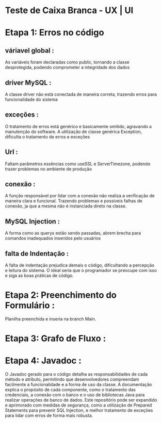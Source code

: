 # Teste de Caixa Branca - UX | UI

# **Etapa 1: Erros no código**

## váriavel global  :

As variáveis foram declaradas como public, tornando a classe desprotegida, podendo comprometer a integridade dos dados

## driver MySQL :

A classe driver não está conectada de maneira correta, trazendo erros para funcionalidade do sistema


## exceções :

O tratamento de erros está genérico e basicamente omitido, agravando a manutenção do software. A utilização de classe genérica Exception, dificulta o tratamento de erros e exceções


## Url :

Faltam parâmetros essências como useSSL e ServerTimezone, podendo trazer problemas no ambiente de produção


## conexão :

A função responsável por lidar com a conexão não realiza a verificação de maneira clara e funcional. Trazendo problemas e possíveis falhas de conexão, ja que a mesma não é instanciada direto na classe.

##  MySQL Injection :

A forma como as querys estão sendo passadas, abrem brecha para comandos inadequados inseridos pelo usuários

## falta de Indentação :

A falta de indentação prejudica demais o código, dificultando a percepção e leitura do sistema. O ideal seria que o programador se preocupe com isso e siga as boas práticas de código.

# **Etapa 2: Preenchimento do Formulário :**

Planilha preenchida e inseria na branch Main.


# **Etapa 3: Grafo de Fluxo :**



# **Etapa 4: Javadoc :**

O Javadoc gerado para o código detalha as responsabilidades de cada método e atributo, permitindo que desenvolvedores compreendam facilmente a funcionalidade e a forma de uso da classe. A documentação explica o propósito de cada componente, como o tratamento das credenciais, a conexão com o banco e o uso de bibliotecas Java para realizar operações de banco de dados. Este repositório pode ser expandido e aprimorado com medidas de segurança, como a utilização de Prepared Statements para prevenir SQL Injection, e melhor tratamento de exceções para lidar com erros de forma mais robusta.

